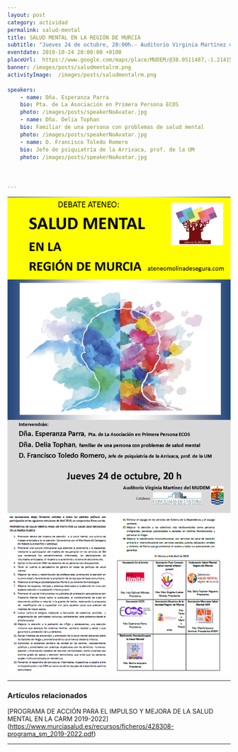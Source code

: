 ```yaml
---
layout: post
category: actividad
permalink: salud-mental
title: SALUD MENTAL EN LA REGIÓN DE MURCIA    
subtitle: "Jueves 24 de octubre, 20:00h.- Auditorio Virginia Martínez del MUDEM"
eventdate: 2019-10-24 20:00:00 +0100
placeUrl:  https://www.google.com/maps/place/MUDEM/@38.0511487,-1.2141566,15z/data=!4m5!3m4!1s0x0:0xde6031502e1b4fbc!8m2!3d38.0511487!4d-1.2141566
banner: /images/posts/saludmentalrm.png
activityImage:  /images/posts/saludmentalrm.png  
     
speakers: 
    - name: Dña. Esperanza Parra 
    bio: Pta. de La Asociación en Primera Persona ECOS 
    photo: /images/posts/speakerNoAvatar.jpg
    - name: Dña. Delia Tophan 
    bio: Familiar de una persona con problemas de salud mental
    photo: /images/posts/speakerNoAvatar.jpg
    - name: D. Francisco Toledo Romero 
    bio: Jefe de psiquiatría de la Arrixaca, prof. de la UM 
    photo: /images/posts/speakerNoAvatar.jpg
    


---
```


![cartel](/images/posts/saludmentalrm.png)  
![cartel](/images/posts/smmb1.png)

***

### Artículos relacionados



[PROGRAMA DE ACCIÓN PARA EL IMPULSO Y MEJORA DE LA SALUD MENTAL EN LA CARM 2019-2022]  
(https://www.murciasalud.es/recursos/ficheros/428308-programa_sm_2019-2022.pdf)

***
